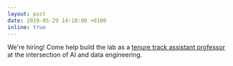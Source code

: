 ```yaml
---
layout: post
date: 2019-05-29 14:10:00 +0100
inline: true
---
```


We're hiring! Come help build the lab as a [tenure track assistant professor](https://www.academictransfer.com/en/55129/assistant-professor-data-engineering/) at the intersection of AI and data engineering.

